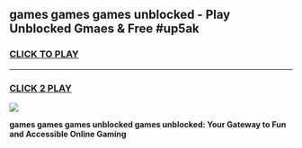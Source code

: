
## games games games unblocked - Play Unblocked Gmaes & Free #up5ak
<h3>
<a href="https://news.freeplayer.one?title=games_games_games_unblocked&ref=24F">CLICK TO PLAY</a></h3>
<hr>

<h3>
<a href="https://news.freeplayer.one?title=games_games_games_unblocked&ref=24F">CLICK 2 PLAY</a>
  
</h3>

<a href="https://news.freeplayer.one?title=games_games_games_unblocked&ref=24F/"><img src="https://clearcache.store/games.png"></a>


**games games games unblocked games unblocked: Your Gateway to Fun and Accessible Online Gaming**
